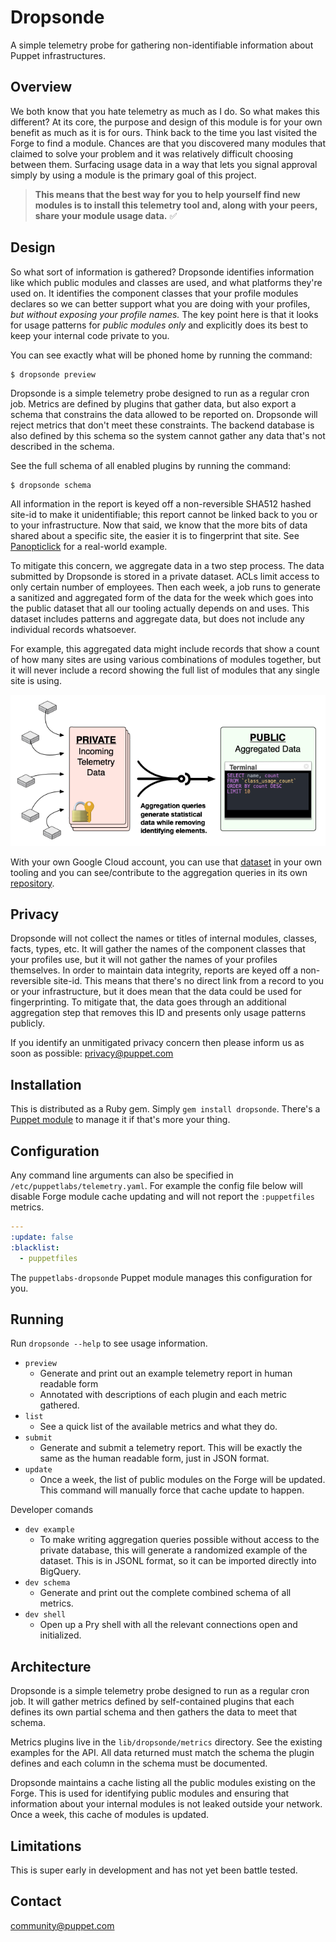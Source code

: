 # Dropsonde

A simple telemetry probe for gathering non-identifiable information about Puppet
infrastructures.


## Overview

We both know that you hate telemetry as much as I do. So what makes this different?
At its core, the purpose and design of this module is for your own benefit as much
as it is for ours. Think back to the time you last visited the Forge to find a
module. Chances are that you discovered many modules that claimed to solve your
problem and it was relatively difficult choosing between them. Surfacing usage
data in a way that lets you signal approval simply by using a module is the
primary goal of this project.

> **This means that the best way for you to help yourself find new modules is to
> install this telemetry tool and, along with your peers, share your module usage
> data.** ✅


## Design

So what sort of information is gathered? Dropsonde identifies information like
which public modules and classes are used, and what platforms they're used on.
It identifies the component classes that your profile modules declares so we can
better support what you are doing with your profiles, *but without exposing your
profile names.* The key point here is that it looks for usage patterns for *public
modules only* and explicitly does its best to keep your internal code private to you.

You can see exactly what will be phoned home by running the command:

```
$ dropsonde preview
```

Dropsonde is a simple telemetry probe designed to run as a regular cron job.
Metrics are defined by plugins that gather data, but also export a schema that
constrains the data allowed to be reported on. Dropsonde will reject metrics
that don't meet these constraints. The backend database is also defined by this
schema so the system cannot gather any data that's not described in the schema.

See the full schema of all enabled plugins by running the command:

```
$ dropsonde schema
```

All information in the report is keyed off a non-reversible SHA512 hashed site-id
to make it unidentifiable; this report cannot be linked back to you or to your
infrastructure. Now that said, we know that the more bits of data shared about a
specific site, the easier it is to fingerprint that site. See
[Panopticlick](https://panopticlick.eff.org) for a real-world example.

To mitigate this concern, we aggregate data in a two step process. The data
submitted by Dropsonde is stored in a private dataset. ACLs limit access to only
certain number of employees. Then each week, a job runs to generate a sanitized
and aggregated form of the data for the week which goes into the public dataset
that all our tooling actually depends on and uses. This dataset includes patterns
and aggregate data, but does not include any individual records whatsoever.

For example, this aggregated data might include records that show a count of how
many sites are using various combinations of modules together, but it will never
include a record showing the full list of modules that any single site is using.

![Data aggregation workflow](./aggregation.png)

With your own Google Cloud account, you can use that [dataset](https://console.cloud.google.com/bigquery?p=dataops-puppet-public-data&d=community&t=forge_modules&page=table)
in your own tooling and you can see/contribute to the aggregation queries in its
own [repository](https://github.com/puppetlabs/dropsonde-aggregation).


## Privacy

Dropsonde will not collect the names or titles of internal modules, classes,
facts, types, etc. It will gather the names of the component classes that your
profiles use, but it will not gather the names of your profiles themselves. In
order to maintain data integrity, reports are keyed off a non-reversible site-id.
This means that there's no direct link from a record to you or your infrastructure,
but it does mean that the data could be used for fingerprinting. To mitigate that,
the data goes through an additional aggregation step that removes this ID and
presents only usage patterns publicly.

If you identify an unmitigated privacy concern then please inform us as soon as
possible: [privacy@puppet.com](mailto:privacy@puppet.com)


## Installation

This is distributed as a Ruby gem. Simply `gem install dropsonde`. There's a
[Puppet module](https://github.com/puppetlabs/puppetlabs-dropsonde) to manage it
if that's more your thing.


## Configuration

Any command line arguments can also be specified in `/etc/puppetlabs/telemetry.yaml`.
For example the config file below will disable Forge module cache updating and
will not report the `:puppetfiles` metrics.


``` yaml
---
:update: false
:blacklist:
  - puppetfiles
```

The `puppetlabs-dropsonde` Puppet module manages this configuration for you.


## Running

Run `dropsonde --help` to see usage information.

* `preview`
    * Generate and print out an example telemetry report in human readable form
    * Annotated with descriptions of each plugin and each metric gathered.
* `list`
    * See a quick list of the available metrics and what they do.
* `submit`
    * Generate and submit a telemetry report. This will be exactly the same as
      the human readable form, just in JSON format.
* `update`
    * Once a week, the list of public modules on the Forge will be updated. This
      command will manually force that cache update to happen.

Developer comands

* `dev example`
    * To make writing aggregation queries possible without access to the private
      database, this will generate a randomized example of the dataset. This is
      in JSONL format, so it can be imported directly into BigQuery.
* `dev schema`
    * Generate and print out the complete combined schema of all metrics.
* `dev shell`
    * Open up a Pry shell with all the relevant connections open and initialized.


## Architecture

Dropsonde is a simple telemetry probe designed to run as a regular cron job. It
will gather metrics defined by self-contained plugins that each defines its own
partial schema and then gathers the data to meet that schema.

Metrics plugins live in the `lib/dropsonde/metrics` directory. See the existing
examples for the API. All data returned must match the schema the plugin defines
and each column in the schema must be documented.

Dropsonde maintains a cache listing all the public modules existing on the Forge.
This is used for identifying public modules and ensuring that information about
your internal modules is not leaked outside your network. Once a week, this cache
of modules is updated.


## Limitations

This is super early in development and has not yet been battle tested.


Contact
-------

community@puppet.com

